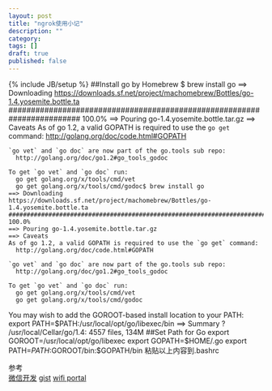 ```yaml
---
layout: post
title: "ngrok使用小记"
description: ""
category: 
tags: []
draft: true
published: false
---
```

{% include JB/setup %}
##Install go by Homebrew
    $ brew install go
    ==> Downloading https://downloads.sf.net/project/machomebrew/Bottles/go-1.4.yosemite.bottle.ta
    ######################################################################## 100.0%
    ==> Pouring go-1.4.yosemite.bottle.tar.gz
    ==> Caveats
    As of go 1.2, a valid GOPATH is required to use the `go get` command:
      http://golang.org/doc/code.html#GOPATH
    
    `go vet` and `go doc` are now part of the go.tools sub repo:
      http://golang.org/doc/go1.2#go_tools_godoc
    
    To get `go vet` and `go doc` run:
      go get golang.org/x/tools/cmd/vet
      go get golang.org/x/tools/cmd/godoc$ brew install go
    ==> Downloading https://downloads.sf.net/project/machomebrew/Bottles/go-1.4.yosemite.bottle.ta
    ######################################################################## 100.0%
    ==> Pouring go-1.4.yosemite.bottle.tar.gz
    ==> Caveats
    As of go 1.2, a valid GOPATH is required to use the `go get` command:
      http://golang.org/doc/code.html#GOPATH
    
    `go vet` and `go doc` are now part of the go.tools sub repo:
      http://golang.org/doc/go1.2#go_tools_godoc
    
    To get `go vet` and `go doc` run:
      go get golang.org/x/tools/cmd/vet
      go get golang.org/x/tools/cmd/godoc

You may wish to add the GOROOT-based install location to your PATH:
      export PATH=$PATH:/usr/local/opt/go/libexec/bin
    ==> Summary
    ?  /usr/local/Cellar/go/1.4: 4557 files, 134M
    ##Set Path for Go
    export GOROOT=/usr/local/opt/go/libexec
    export GOPATH=$HOME/.go
    export PATH=$PATH:$GOROOT/bin:$GOPATH/bin
粘贴以上内容到.bashrc


参考  
[微信开发](https://ruby-china.org/topics/26443)
[gist](https://gist.github.com/lyoshenka/002b7fbd801d0fd21f2f)
[wifi portal](https://blog.yangl1996.com/?cat=6)

